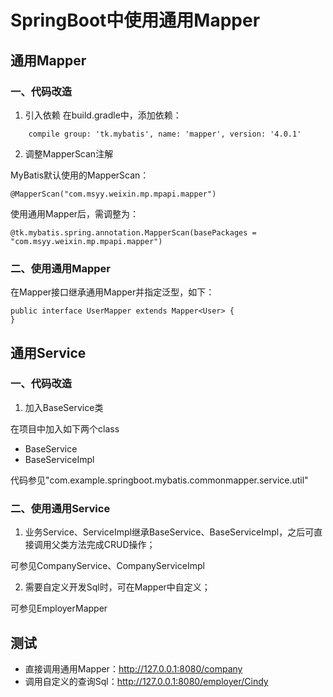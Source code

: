 # SpringBoot中使用通用Mapper

## 通用Mapper
### 一、代码改造

1. 引入依赖
在build.gradle中，添加依赖：
```
    compile group: 'tk.mybatis', name: 'mapper', version: '4.0.1'
```

2. 调整MapperScan注解

MyBatis默认使用的MapperScan：
```
@MapperScan("com.msyy.weixin.mp.mpapi.mapper")
```

使用通用Mapper后，需调整为：
```
@tk.mybatis.spring.annotation.MapperScan(basePackages = "com.msyy.weixin.mp.mpapi.mapper")
```

### 二、使用通用Mapper

在Mapper接口继承通用Mapper并指定泛型，如下：
```
public interface UserMapper extends Mapper<User> {
}
```

## 通用Service
### 一、代码改造

1. 加入BaseService类

在项目中加入如下两个class

- BaseService 
- BaseServiceImpl 

代码参见"com.example.springboot.mybatis.commonmapper.service.util"

### 二、使用通用Service

1. 业务Service、ServiceImpl继承BaseService、BaseServiceImpl，之后可直接调用父类方法完成CRUD操作；

可参见CompanyService、CompanyServiceImpl

2. 需要自定义开发Sql时，可在Mapper中自定义；

可参见EmployerMapper


## 测试

- 直接调用通用Mapper：http://127.0.0.1:8080/company
- 调用自定义的查询Sql：http://127.0.0.1:8080/employer/Cindy
